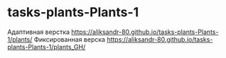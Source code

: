 # tasks-plants-Plants-1
Адаптивная верстка
https://aliksandr-80.github.io/tasks-plants-Plants-1/plants/
Фиксированная верска 
https://aliksandr-80.github.io/tasks-plants-Plants-1/plants_GH/
